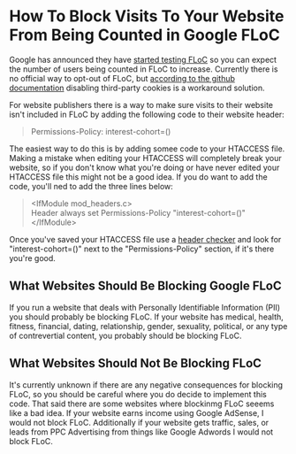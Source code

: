 # How To Block Visits To Your Website From Being Counted in Google FLoC

Google has announced they have [started testing FLoC](https://blog.google/products/ads-commerce/2021-01-privacy-sandbox/) so you can expect the number of users being counted in FLoC to increase. Currently there is no official way to opt-out of FLoC, but [according to the github documentation](https://github.com/WICG/floc) disabling third-party cookies is a workaround solution.

For website publishers there is a way to make sure visits to their website isn't included in FLoC by adding the following code to their website header:
>
>Permissions-Policy: interest-cohort=()
>
The easiest way to do this is by adding somee code to your HTACCESS file. Making a mistake when editing your HTACCESS will completely break your website, so if you don't know what you're doing or have never edited your HTACCESS file this might not be a good idea. If you do want to add the code, you'll ned to add the three lines below:
>
>&lt;IfModule mod_headers.c&gt;<br />
>Header always set Permissions-Policy "interest-cohort=()"<br />
>&lt;/IfModule&gt;<br />
>
Once you've saved your HTACCESS file use a [header checker](https://securityheaders.com/) and look for "interest-cohort=()" next to the "Permissions-Policy" section, if it's there you're good.

## What Websites Should Be Blocking Google FLoC
If you run a website that deals with Personally Identifiable Information (PII) you should probably be blocking FLoC. If your website has medical, health, fitness, financial, dating, relationship, gender, sexuality, political, or any type of contrevertial content, you probably should be blocking FLoC.

## What Websites Should Not Be Blocking FLoC
It's currently unknown if there are any negative consequences for blocking FLoC, so you should be careful where you do decide to implement this code. That said there are some websites where blockinmg FLoC seeems like a bad idea. If your website earns income using Google AdSense, I would not block FLoC. Additionally if your website gets traffic, sales, or leads from PPC Advertising from things like Google Adwords I would not block FLoC.


